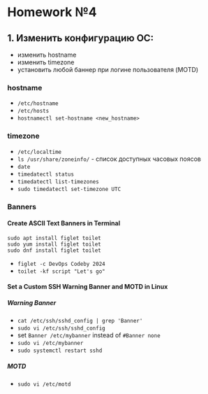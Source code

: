# Homework №4

## 1. Изменить конфигурацию ОС:

- изменить hostname
- изменить timezone
- установить любой баннер при логине пользователя (MOTD)

### hostname

- ```/etc/hostname```
- ```/etc/hosts```
- ```hostnamectl set-hostname <new_hostname>```

### timezone

- ```/etc/localtime```
- ```ls /usr/share/zoneinfo/``` - список доступных часовых поясов
- ```date```
- ```timedatectl status```
- ```timedatectl list-timezones```
- ```sudo timedatectl set-timezone UTC```

### Banners

#### Create ASCII Text Banners in Terminal

```
sudo apt install figlet toilet
sudo yum install figlet toilet
sudo dnf install figlet toilet
```
- ```figlet -c DevOps Codeby 2024```
- ```toilet -kf script "Let's go"```

#### Set a Custom SSH Warning Banner and MOTD in Linux

##### Warning Banner

- ```cat /etc/ssh/sshd_config | grep 'Banner'```
- ```sudo vi /etc/ssh/sshd_config```
- set ```Banner /etc/mybanner``` instead of ```#Banner none```
- ```sudo vi /etc/mybanner```
- ```sudo systemctl restart sshd```

##### MOTD

- ```sudo vi /etc/motd```

